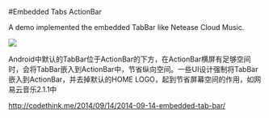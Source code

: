 #Embedded Tabs ActionBar

A demo implemented the embedded TabBar like Netease Cloud Music.


![](https://github.com/archieyang/archieyang.github.com/blob/master/images/styled-embedded-tabs.gif)

Android中默认的TabBar位于ActionBar的下方，在ActionBar横屏有足够空间时，会将TabBar嵌入到ActionBar中，节省纵向空间。一些UI设计强制将TabBar嵌入到ActionBar，并去掉默认的HOME LOGO，起到节省屏幕空间的作用，如网易云音乐2.1.1中

http://codethink.me/2014/09/14/2014-09-14-embedded-tab-bar/